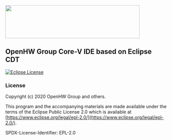 <img src="https://www.openhwgroup.org/images/openhw-landscape.svg" width="418px" height="103px" />

## OpenHW Group Core-V IDE based on Eclipse CDT

[![Eclipse License](https://img.shields.io/badge/license-EPL--2.0-brightgreen.svg)](https://github.com/openwhgroup/core-v-ide-cdt/blob/master/LICENSE)

### License

Copyright (c) 2020 OpenHW Group and others.

This program and the accompanying materials are made available under the
terms of the Eclipse Public License 2.0 which is available at
[https://www.eclipse.org/legal/epl-2.0/](https://www.eclipse.org/legal/epl-2.0/).

SPDX-License-Identifier: EPL-2.0
